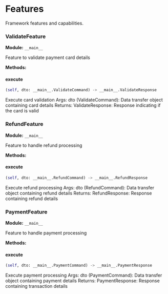 # Features

Framework features and capabilities.

### ValidateFeature

**Module:** `__main__`

Feature to validate payment card details

**Methods:**

#### execute

```python
(self, dto: __main__.ValidateCommand) -> __main__.ValidateResponse
```

Execute card validation
Args:
    dto (ValidateCommand): Data transfer object containing card details
Returns:
    ValidateResponse: Response indicating if the card is valid


### RefundFeature

**Module:** `__main__`

Feature to handle refund processing

**Methods:**

#### execute

```python
(self, dto: __main__.RefundCommand) -> __main__.RefundResponse
```

Execute refund processing
Args:
    dto (RefundCommand): Data transfer object containing refund details
Returns:
    RefundResponse: Response containing refund details


### PaymentFeature

**Module:** `__main__`

Feature to handle payment processing

**Methods:**

#### execute

```python
(self, dto: __main__.PaymentCommand) -> __main__.PaymentResponse
```

Execute payment processing
Args:
    dto (PaymentCommand): Data transfer object containing payment details
Returns:
    PaymentResponse: Response containing transaction details

